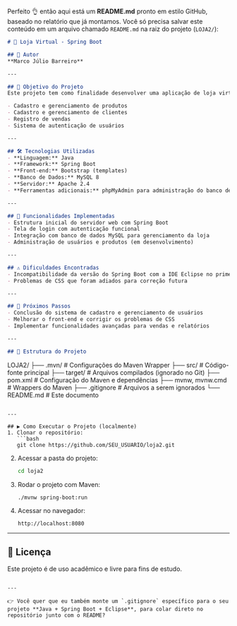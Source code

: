 Perfeito 👌 então aqui está um **README.md** pronto em estilo GitHub, baseado no relatório que já montamos. Você só precisa salvar este conteúdo em um arquivo chamado `README.md` na raiz do projeto (`LOJA2/`):

```markdown
# 🛒 Loja Virtual - Spring Boot

## 📌 Autor
**Marco Júlio Barreiro**

---

## 🎯 Objetivo do Projeto
Este projeto tem como finalidade desenvolver uma aplicação de loja virtual, permitindo:

- Cadastro e gerenciamento de produtos  
- Cadastro e gerenciamento de clientes  
- Registro de vendas  
- Sistema de autenticação de usuários  

---

## 🛠️ Tecnologias Utilizadas
- **Linguagem:** Java  
- **Framework:** Spring Boot  
- **Front-end:** Bootstrap (templates)  
- **Banco de Dados:** MySQL 8  
- **Servidor:** Apache 2.4  
- **Ferramentas adicionais:** phpMyAdmin para administração do banco de dados  

---

## 🚀 Funcionalidades Implementadas
- Estrutura inicial do servidor web com Spring Boot  
- Tela de login com autenticação funcional  
- Integração com banco de dados MySQL para gerenciamento da loja  
- Administração de usuários e produtos (em desenvolvimento)  

---

## ⚠️ Dificuldades Encontradas
- Incompatibilidade da versão do Spring Boot com a IDE Eclipse no primeiro sprint  
- Problemas de CSS que foram adiados para correção futura  

---

## 📅 Próximos Passos
- Conclusão do sistema de cadastro e gerenciamento de usuários  
- Melhorar o front-end e corrigir os problemas de CSS  
- Implementar funcionalidades avançadas para vendas e relatórios  

---

## 📂 Estrutura do Projeto
```

LOJA2/
├── .mvn/              # Configurações do Maven Wrapper
├── src/               # Código-fonte principal
├── target/            # Arquivos compilados (ignorado no Git)
├── pom.xml            # Configuração do Maven e dependências
├── mvnw, mvnw\.cmd     # Wrappers do Maven
├── .gitignore         # Arquivos a serem ignorados
└── README.md          # Este documento

````

---

## ▶️ Como Executar o Projeto (localmente)
1. Clonar o repositório:
   ```bash
   git clone https://github.com/SEU_USUARIO/loja2.git
````

2. Acessar a pasta do projeto:

   ```bash
   cd loja2
   ```
3. Rodar o projeto com Maven:

   ```bash
   ./mvnw spring-boot:run
   ```
4. Acessar no navegador:

   ```
   http://localhost:8080
   ```

---

## 📖 Licença

Este projeto é de uso acadêmico e livre para fins de estudo.

```

---

👉 Você quer que eu também monte um `.gitignore` específico para o seu projeto **Java + Spring Boot + Eclipse**, para colar direto no repositório junto com o README?
```
